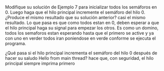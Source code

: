 Modifique su solución de Ejemplo 7 para inicializar todos los semáforos en 0. Luego haga que el hilo principal incremente el semáforo del hilo 0. ¿Produce el mismo resultado que su solución anterior?
casi el mismo resultado. Lo que pasa es que como todos estan en 0, deben esperar a que el hilo principal haga su signal para empezar los otros. Es como un domino, todos los semaforos estan esperando hasta que el primero se active y ya con uno en verder todos iran
poniendose en verde conforme se ejecuta el programa.

¿Qué pasa si el hilo principal incrementa el semáforo del hilo 0 después de hacer su saludo Hello from main thread?
hace que, con seguridad, el hilo principal siempre imprima primero

